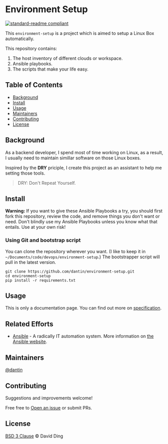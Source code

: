 # Environment Setup

[![standard-readme compliant](https://img.shields.io/badge/readme%20style-standard-brightgreen.svg?style=flat-square)](https://github.com/RichardLitt/standard-readme)

This `environment-setup` is a project which is aimed to setup a Linux Box automatically.

This repository contains:

1. The host inventory of different clouds or workspace.
2. Ansible playbooks.
3. The scripts that make your life easy.

## Table of Contents

- [Background](#background)
- [Install](#install)
- [Usage](#usage)
- [Maintainers](#maintainers)
- [Contributing](#contributing)
- [License](#license)

## Background

As a backend developer, I spend most of time working on Linux, as a result, I usually need to maintain simillar
software on those Linux boxes.

Inspired by the **DRY** priciple, I create this project as an assistant to help me setting those tools.

> DRY: Don't Repeat Yourself.

## Install

__Warning:__ If you want to give these Ansible Playbooks a try, you should first fork this repository, review
the code, and remove things you don't want or need. Don't blindly use my Ansible Playbooks unless you know what
that entails. Use at your own risk!

### Using Git and bootstrap script

You can clone the repository wherever you want. (I like to keep it in `~/Documents/code/devops/environment-setup`.)
The bootstrapper script will pull in the latest version.

    git clone https://github.com/dantin/environment-setup.git
    cd environment-setup
    pip install -r requirements.txt

## Usage

This is only a documentation page. You can find out more on [specification](docs/SPEC.md).

## Related Efforts

- [Ansible](https://github.com/ansible/ansible) - A radically IT automation system. More information on [the Ansible website](https://ansible.com/).

## Maintainers

[@dantin](https://github.com/dantin)

## Contributing

Suggestions and improvements welcome!

Free free to [Open an issue](https://github.com/dantin/environment-setup/issues/new) or submit PRs.

## License

[BSD 3 Clause](LICENSE) © David Ding
